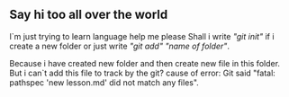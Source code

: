 ## Say hi too all over the world
I`m just trying to learn language
help me please
Shall i write *"git init"* if i create a new folder or just write _"git add" "name of folder"_.

Because i have created new folder and then create new file in this folder. But i can`t add this file to track by the git? cause of error:
Git said "fatal: pathspec 'new lesson.md' did not match any files".